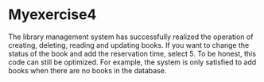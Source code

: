 # Myexercise4
The library management system has successfully realized the operation of creating, deleting, reading and updating books. If you want to change the status of the book and add the reservation time, select 5. 
To be honest, this code can still be optimized. For example, the system is only satisfied to add books when there are no books in the database.
